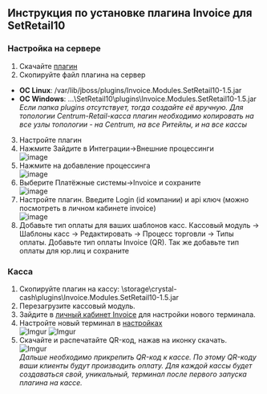 ## Инструкция по установке плагина Invoice для SetRetail10
### Настройка на сервере 
1. Скачайте [плагин](https://github.com/XoroTheWise/Invoice.Module.SetRetail10/releases/download/jar/Invoice.Modules.SetRetail10-1.5.jar)
2. Скопируйте файл плагина на сервер
  * **ОС Linux**: /var/lib/jboss/plugins/Invoice.Modules.SetRetail10-1.5.jar
  * **ОС Windows**: …\SetRetail10\plugins\Invoice.Modules.SetRetail10-1.5.jar
*Если папка plugins отсутствует, тогда создайте её вручную. 
Для топологии Centrum-Retail-касса плагин необходимо копировать на все узлы топологии - на Centrum, на все Ритейлы, и на все кассы*
3. Настройте плагин
  1. Нажмите Зайдите в Интеграции->Внешние процессинги<br>
  ![image](https://github.com/XoroTheWise/Invoice.Module.SetRetail10/assets/91345275/76c81ee5-501b-4aa6-bb22-9dac177e3b41)
  2. Нажмите на добавление процессинга<br>
  ![image](https://github.com/XoroTheWise/Invoice.Module.SetRetail10/assets/91345275/1f154d62-dcb2-43eb-8ed8-61515feb495a)
  3. Выберите Платёжные системы->Invoice и сохраните<br>
  ![image](https://github.com/XoroTheWise/Invoice.Module.SetRetail10/assets/91345275/040ee902-b7f9-4a25-9112-f7337d5a41b4)
  4. Настройте плагин. Введите Login (id компании) и api ключ (можно посмотреть в личном кабинете invoice)<br>
  ![image](https://github.com/XoroTheWise/Invoice.Module.SetRetail10/assets/91345275/cb8002c1-4413-4b53-8765-8973374a8142)
  5. Добавьте тип оплаты для ваших шаблонов касс. Кассовый модуль -> Шаблоны касс -> Редактировать -> Процесс торговли -> Типы оплаты. Добавьте тип оплаты Invoice (QR). Так же добавьте тип оплаты для юр.лиц и сохраните<br>
  
### Касса 
1. Скопируйте плагин на кассу:
\storage\crystal-cash\plugins\Invoice.Modules.SetRetail10-1.5.jar
2. Перезагрузите кассовый модуль.
3. Зайдите в [личный кабинет Invoice](https://lk.invoice.su/) для настройки нового терминала. 
  1. Настройте новый терминал в [настройках](https://lk.invoice.su/terminals)<br>
  ![Imgur](https://i.imgur.com/9hjr6l5.png)
  ![Imgur](https://i.imgur.com/9vCOqYJ.png) 
  2. Скачайте и распечатайте QR-код, нажав на иконку скачать. <br>
  ![Imgur](https://i.imgur.com/1ZPntdG.png)<br>
*Дальше необходимо прикрепить QR-код к кассе. По этому QR-коду ваши клиенты будут производить оплату.*
*Для каждой кассы будет создаваться свой, уникальный, терминал после первого запуска плагина на кассе.*
